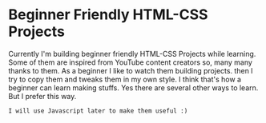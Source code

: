 # Beginner Friendly HTML-CSS Projects

Currently I'm building beginner friendly HTML-CSS Projects while learning. Some of them are inspired from YouTube content creators so, many many thanks to them. As a beginner I like to watch them building projects. then I try to copy them and tweaks them in my own style. I think that's how a beginner can learn making stuffs. Yes there are several other ways to learn. But I prefer this way.

```I will use Javascript later to make them useful :)```
